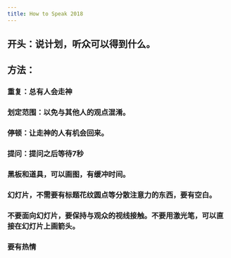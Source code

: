 ```yaml
---
title: How to Speak 2018
---
```


## 开头：说计划，听众可以得到什么。
## 方法：
### 重复：总有人会走神
### 划定范围：以免与其他人的观点混淆。
### 停顿：让走神的人有机会回来。
### 提问：提问之后等待7秒
### 黑板和道具，可以画图，有缓冲时间。
### 幻灯片，不需要有标题花纹圆点等分散注意力的东西，要有空白。
### 不要面向幻灯片，要保持与观众的视线接触。不要用激光笔，可以直接在幻灯片上画箭头。
### 要有热情
